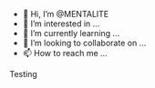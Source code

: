 - 👋 Hi, I’m @MENTALITE
- 👀 I’m interested in ...
- 🌱 I’m currently learning ...
- 💞️ I’m looking to collaborate on ...
- 📫 How to reach me ...

<!---
MENTALITE/MENTALITE is a ✨ special ✨ repository because its `README.md` (this file) appears on your GitHub profile.
You can click the Preview link to take a look at your changes.
--->
Testing
